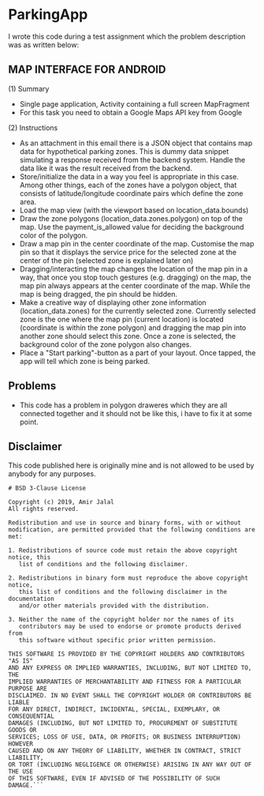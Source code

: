 # ParkingApp

I wrote this code during a test assignment which the problem description was as written below:

## MAP INTERFACE FOR ANDROID

(1) Summary
- Single page application, Activity containing a full screen MapFragment
- For this task you need to obtain a Google Maps API key from Google

(2) Instructions
- As an attachment in this email there is a JSON object that contains map data for hypothetical
parking zones. This is dummy data snippet simulating a response received from the backend
system. Handle the data like it was the result received from the backend.
- Store/initialize the data in a way you feel is appropriate in this case. Among other things, each
of the zones have a polygon object, that consists of latitude/longitude coordinate pairs which
define the zone area.
- Load the map view (with the viewport based on location_data.bounds)
- Draw the zone polygons (location_data.zones.polygon) on top of the map. Use the
payment_is_allowed value for deciding the background color of the polygon.
- Draw a map pin in the center coordinate of the map. Customise the map pin so that it displays
the service price for the selected zone at the center of the pin (selected zone is explained later
on)
- Dragging/interacting the map changes the location of the map pin in a way, that once you stop
touch gestures (e.g. dragging) on the map, the map pin always appears at the center coordinate
of the map. While the map is being dragged, the pin should be hidden.
- Make a creative way of displaying other zone information (location_data.zones) for the
currently selected zone. Currently selected zone is the one where the map pin (current location)
is located (coordinate is within the zone polygon) and dragging the map pin into another zone
should select this zone. Once a zone is selected, the background color of the zone polygon also
changes.
- Place a "Start parking"-button as a part of your layout. Once tapped, the app will tell which
zone is being parked.

## Problems
- This code has a problem in polygon draweres which they are all connected together and it should not be like this, i have to fix it at some point.

## Disclaimer
This code published here is originally mine and is not allowed to be used by anybody for any purposes.


```
# BSD 3-Clause License

Copyright (c) 2019, Amir Jalal
All rights reserved.

Redistribution and use in source and binary forms, with or without
modification, are permitted provided that the following conditions are met:

1. Redistributions of source code must retain the above copyright notice, this
   list of conditions and the following disclaimer.

2. Redistributions in binary form must reproduce the above copyright notice,
   this list of conditions and the following disclaimer in the documentation
   and/or other materials provided with the distribution.

3. Neither the name of the copyright holder nor the names of its
   contributors may be used to endorse or promote products derived from
   this software without specific prior written permission.

THIS SOFTWARE IS PROVIDED BY THE COPYRIGHT HOLDERS AND CONTRIBUTORS "AS IS"
AND ANY EXPRESS OR IMPLIED WARRANTIES, INCLUDING, BUT NOT LIMITED TO, THE
IMPLIED WARRANTIES OF MERCHANTABILITY AND FITNESS FOR A PARTICULAR PURPOSE ARE
DISCLAIMED. IN NO EVENT SHALL THE COPYRIGHT HOLDER OR CONTRIBUTORS BE LIABLE
FOR ANY DIRECT, INDIRECT, INCIDENTAL, SPECIAL, EXEMPLARY, OR CONSEQUENTIAL
DAMAGES (INCLUDING, BUT NOT LIMITED TO, PROCUREMENT OF SUBSTITUTE GOODS OR
SERVICES; LOSS OF USE, DATA, OR PROFITS; OR BUSINESS INTERRUPTION) HOWEVER
CAUSED AND ON ANY THEORY OF LIABILITY, WHETHER IN CONTRACT, STRICT LIABILITY,
OR TORT (INCLUDING NEGLIGENCE OR OTHERWISE) ARISING IN ANY WAY OUT OF THE USE
OF THIS SOFTWARE, EVEN IF ADVISED OF THE POSSIBILITY OF SUCH DAMAGE.```
